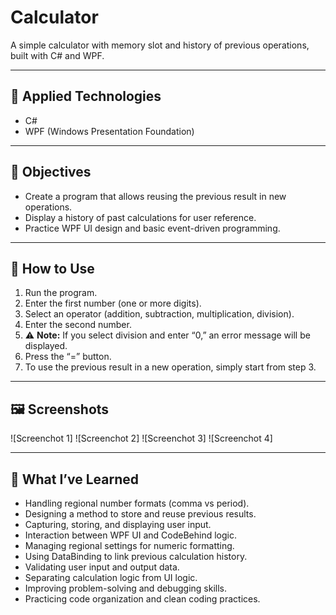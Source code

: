 # Calculator

A simple calculator with memory slot and history of previous operations, built with C# and WPF.

---

## 📌 Applied Technologies
- C#
- WPF (Windows Presentation Foundation)

---

## 🎯 Objectives
- Create a program that allows reusing the previous result in new operations.
- Display a history of past calculations for user reference.
- Practice WPF UI design and basic event-driven programming.

---

## 🚀 How to Use
1. Run the program.
2. Enter the first number (one or more digits).
3. Select an operator (addition, subtraction, multiplication, division).
4. Enter the second number.
5. ⚠️ **Note:** If you select division and enter “0,” an error message will be displayed.
6. Press the “=” button.
7. To use the previous result in a new operation, simply start from step 3.

---

## 🖼️ Screenshots

![Screenchot 1] 
![Screenchot 2]
![Screenchot 3]
![Screenchot 4]

---

## 🧠 What I’ve Learned
- Handling regional number formats (comma vs period).
- Designing a method to store and reuse previous results.
- Capturing, storing, and displaying user input.
- Interaction between WPF UI and CodeBehind logic.
- Managing regional settings for numeric formatting.
- Using DataBinding to link previous calculation history.
- Validating user input and output data.
- Separating calculation logic from UI logic.
- Improving problem-solving and debugging skills.
- Practicing code organization and clean coding practices.
